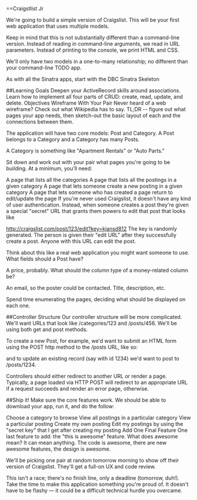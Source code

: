 ==Craigstlist Jr

We're going to build a simple version of Craigslist. This will be your first web application that uses multiple models.

Keep in mind that this is not substantially different than a command-line version. Instead of reading in command-line arguments, we read in URL parameters. Instead of printing to the console, we print HTML and CSS.

We'll only have two models in a one-to-many relationship; no different than your command-line TODO app.

As with all the Sinatra apps, start with the DBC Sinatra Skeleton

##Learning Goals
Deepen your ActiveRecord skills around associations.
Learn how to implement all four parts of CRUD: create, read, update, and delete.
Objectives
Wireframe With Your Pair
Never heard of a web wireframe? Check out what Wikipedia has to say. TL;DR -- figure out what pages your app needs, then sketch-out the basic layout of each and the connections between them.

The application will have two core models: Post and Category. A Post belongs to a Category and a Category has many Posts.

A Category is something like "Apartment Rentals" or "Auto Parts."

Sit down and work out with your pair what pages you're going to be building. At a minimum, you'll need:

A page that lists all the categories
A page that lists all the postings in a given category
A page that lets someone create a new posting in a given category
A page that lets someone who has created a page return to edit/update the page
If you're never used Craigslist, it doesn't have any kind of user authentication. Instead, when someone creates a post they're given a special "secret" URL that grants them powers to edit that post that looks like

http://craigslist.com/post/123/edit?key=kjansd812
The key is randomly generated. The person is given their "edit URL" after they successfully create a post. Anyone with this URL can edit the post.

Think about this like a real web application you might want someone to use. What fields should a Post have?

A price, probably. What should the column type of a money-related column be?

An email, so the poster could be contacted. Title, description, etc.

Spend time enumerating the pages, deciding what should be displayed on each one.

##Controller Structure
Our controller structure will be more complicated. We'll want URLs that look like /categories/123 and /posts/456. We'll be using both get and post methods.

To create a new Post, for example, we'd want to submit an HTML form using the POST http method to the /posts URL, like so:

<form action="/posts" method="post">
  <!-- other form elements here -->
</form>
and to update an existing record (say with id 1234) we'd want to post to /posts/1234.

Controllers should either redirect to another URL or render a page. Typically, a page loaded via HTTP POST will redirect to an appropriate URL if a request succeeds and render an error page, otherwise.

##Ship it!
Make sure the core features work. We should be able to download your app, run it, and do the follow:

Choose a category to browse
View all postings in a particular category
View a particular posting
Create my own posting
Edit my postings by using the "secret key" that I get after creating my posting
Add One Final Feature
One last feature to add: the "this is awesome" feature. What does awesome mean? It can mean anything. The code is awesome, there are new awesome features, the design is awesome.

We'll be picking one pair at random tomorrow morning to show off their version of Craigslist. They'll get a full-on UX and code review.

This isn't a race; there's no finish line, only a deadline (tomorrow, duh!). Take the time to make this application something you're proud of. It doesn't have to be flashy — it could be a difficult technical hurdle you overcame.
